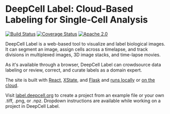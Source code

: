 # DeepCell Label: Cloud-Based Labeling for Single-Cell Analysis

[![Build Status](https://github.com/vanvalenlab/deepcell-label/workflows/tests/badge.svg)](https://github.com/vanvalenlab/deepcell-label/actions)
[![Coverage Status](https://coveralls.io/repos/github/vanvalenlab/deepcell-label/badge.svg?branch=master)](https://coveralls.io/github/vanvalenlab/deepcell-label?branch=master)
[![Apache 2.0](https://img.shields.io/badge/License-Apache%202.0-blue.svg)](https://github.com/vanvalenlab/deepcell-label/blob/master/LICENSE)

DeepCell Label is a web-based tool to visualize and label biological images. It can segment an image, assign cells across a timelapse, and track divisions in multiplexed images, 3D image stacks, and time-lapse movies.

As it's available through a browser, DeepCell Label can crowdsource data labeling or review, correct, and curate labels as a domain expert.

The site is built with [React](https://reactjs.org/), [XState](https://xstate.js.org/docs/), and [Flask](https://flask.palletsprojects.com/en/2.0.x/) and [runs locally](/documentation/LOCAL_USE.md) or [on the cloud](/documentation/DEPLOYMENT.md).

Visit [label.deepcell.org](https://label.deepcell.org) to create a project from an example file or your own .tiff, .png, or .npz. Dropdown instructions are available while working on a project in DeepCell Label.
